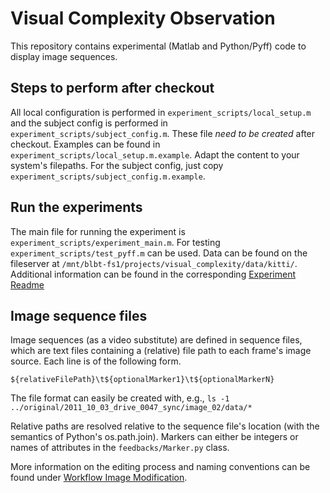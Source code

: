 # Visual Complexity Observation

This repository contains experimental (Matlab and Python/Pyff) code to display image sequences.

## Steps to perform after checkout

All local configuration is performed in ``experiment_scripts/local_setup.m`` and the subject config is performed in ``experiment_scripts/subject_config.m``.
These file *need to be created* after checkout.
Examples can be found in ``experiment_scripts/local_setup.m.example``. Adapt the content to your system's filepaths.
For the subject config, just copy ``experiment_scripts/subject_config.m.example``.


## Run the experiments

The main file for running the experiment is ``experiment_scripts/experiment_main.m``. For testing ``experiment_scripts/test_pyff.m`` can be used.
Data can be found on the fileserver at ``/mnt/blbt-fs1/projects/visual_complexity/data/kitti/``.
Additional information can be found in the corresponding [Experiment Readme](experiment_scripts/Readme.md)

## Image sequence files

Image sequences (as a video substitute) are defined in sequence files, which are text files containing a (relative) file path to each frame's image source.
Each line is of the following form.

```
${relativeFilePath}\t${optionalMarker1}\t${optionalMarkerN}
```

The file format can easily be created with, e.g., ``ls -1 ../original/2011_10_03_drive_0047_sync/image_02/data/*``

Relative paths are resolved relative to the sequence file's location (with the semantics of Python's os.path.join).
Markers can either be integers or names of attributes in the ``feedbacks/Marker.py`` class.

More information on the editing process and naming conventions can be found under [Workflow Image Modification](doc/workflow_image_modification.md).
